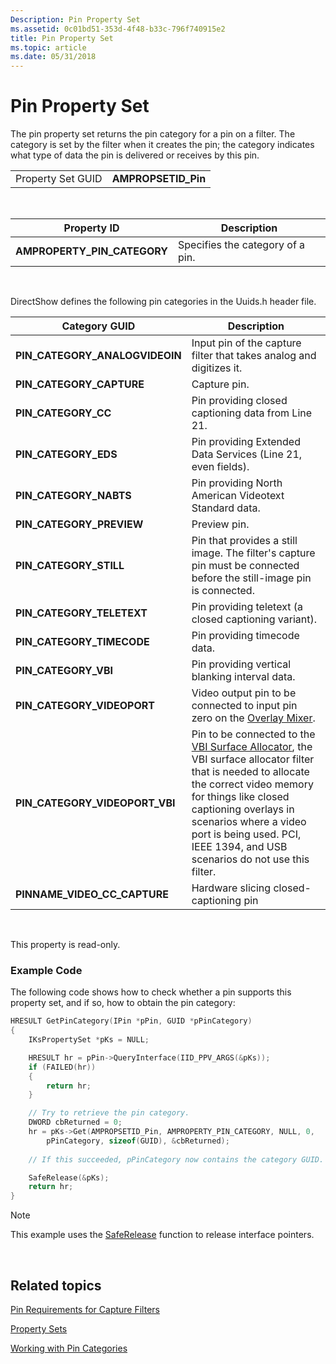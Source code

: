 ```yaml
---
Description: Pin Property Set
ms.assetid: 0c01bd51-353d-4f48-b33c-796f740915e2
title: Pin Property Set
ms.topic: article
ms.date: 05/31/2018
---
```


# Pin Property Set

The pin property set returns the pin category for a pin on a filter. The category is set by the filter when it creates the pin; the category indicates what type of data the pin is delivered or receives by this pin.



|                   |                      |
|-------------------|----------------------|
| Property Set GUID | **AMPROPSETID\_Pin** |



 



| Property ID                   | Description                      |
|-------------------------------|----------------------------------|
| **AMPROPERTY\_PIN\_CATEGORY** | Specifies the category of a pin. |



 

DirectShow defines the following pin categories in the Uuids.h header file.



| Category GUID                     | Description                                                                                                                                                                                                                                                                                                             |
|-----------------------------------|-------------------------------------------------------------------------------------------------------------------------------------------------------------------------------------------------------------------------------------------------------------------------------------------------------------------------|
| **PIN\_CATEGORY\_ANALOGVIDEOIN**  | Input pin of the capture filter that takes analog and digitizes it.                                                                                                                                                                                                                                                     |
| **PIN\_CATEGORY\_CAPTURE**        | Capture pin.                                                                                                                                                                                                                                                                                                            |
| **PIN\_CATEGORY\_CC**             | Pin providing closed captioning data from Line 21.                                                                                                                                                                                                                                                                      |
| **PIN\_CATEGORY\_EDS**            | Pin providing Extended Data Services (Line 21, even fields).                                                                                                                                                                                                                                                            |
| **PIN\_CATEGORY\_NABTS**          | Pin providing North American Videotext Standard data.                                                                                                                                                                                                                                                                   |
| **PIN\_CATEGORY\_PREVIEW**        | Preview pin.                                                                                                                                                                                                                                                                                                            |
| **PIN\_CATEGORY\_STILL**          | Pin that provides a still image. The filter's capture pin must be connected before the still-image pin is connected.                                                                                                                                                                                                    |
| **PIN\_CATEGORY\_TELETEXT**       | Pin providing teletext (a closed captioning variant).                                                                                                                                                                                                                                                                   |
| **PIN\_CATEGORY\_TIMECODE**       | Pin providing timecode data.                                                                                                                                                                                                                                                                                            |
| **PIN\_CATEGORY\_VBI**            | Pin providing vertical blanking interval data.                                                                                                                                                                                                                                                                          |
| **PIN\_CATEGORY\_VIDEOPORT**      | Video output pin to be connected to input pin zero on the [Overlay Mixer](overlay-mixer-filter.md).                                                                                                                                                                                                                    |
| **PIN\_CATEGORY\_VIDEOPORT\_VBI** | Pin to be connected to the [VBI Surface Allocator](vbi-surface-allocator.md), the VBI surface allocator filter that is needed to allocate the correct video memory for things like closed captioning overlays in scenarios where a video port is being used. PCI, IEEE 1394, and USB scenarios do not use this filter. |
| **PINNAME\_VIDEO\_CC\_CAPTURE**   | Hardware slicing closed-captioning pin                                                                                                                                                                                                                                                                                  |



 

This property is read-only.

### Example Code

The following code shows how to check whether a pin supports this property set, and if so, how to obtain the pin category:


```C++
HRESULT GetPinCategory(IPin *pPin, GUID *pPinCategory)
{
    IKsPropertySet *pKs = NULL;

    HRESULT hr = pPin->QueryInterface(IID_PPV_ARGS(&pKs));
    if (FAILED(hr))
    {
        return hr;
    }

    // Try to retrieve the pin category.
    DWORD cbReturned = 0;
    hr = pKs->Get(AMPROPSETID_Pin, AMPROPERTY_PIN_CATEGORY, NULL, 0, 
        pPinCategory, sizeof(GUID), &cbReturned);
    
    // If this succeeded, pPinCategory now contains the category GUID.

    SafeRelease(&pKs);
    return hr;
}
```



> [!Note]  
> This example uses the [SafeRelease](https://msdn.microsoft.com/library/Dd940435(v=VS.85).aspx) function to release interface pointers.

 

## Related topics

<dl> <dt>

[Pin Requirements for Capture Filters](pin-requirements-for-capture-filters.md)
</dt> <dt>

[Property Sets](property-sets.md)
</dt> <dt>

[Working with Pin Categories](working-with-pin-categories.md)
</dt> </dl>

 

 



